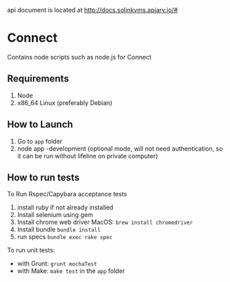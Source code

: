 api document is located at http://docs.solinkvms.apiary.io/#

Connect
========
Contains node scripts such as node.js for Connect

Requirements
--------
1. Node
2. x86_64 Linux (preferably Debian)

## How to Launch

1. Go to `app` folder
2. node app <videos folder> -development (optional mode, will not need authentication, so it can be run without lifeline on private computer)

## How to run tests

To Run Rspec/Capybara acceptance tests

1. install ruby if not already installed
2. Install selenium using gem
3. Install chrome web driver
	MacOS: `brew install chromedriver`
4. Install bundle
	`bundle install`
5. run specs
	`bundle exec rake spec`


To run unit tests:

* with Grunt:  `grunt mochaTest`
* with Make:  `make test` in the `app` folder
